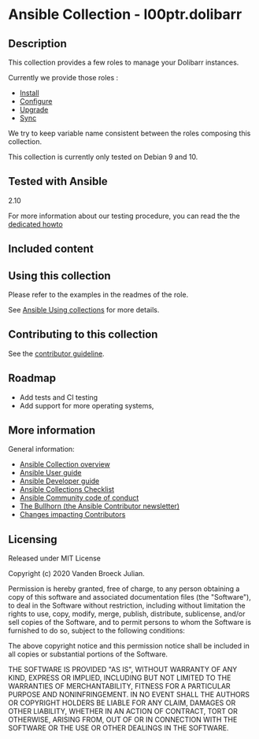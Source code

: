 # Ansible Collection - l00ptr.dolibarr

## Description
This collection provides a few roles to manage your Dolibarr instances.

Currently we provide those roles :
 - [Install](docs/role_install.md)
 - [Configure](docs/role_configure.md)
 - [Upgrade](docs/role_upgrade.md) 
 - [Sync](docs/role_sync.md)

We try to keep variable name consistent between the roles composing this collection.

This collection is currently only tested on Debian 9 and 10.

## Tested with Ansible

2.10

For more information about our testing procedure, you can read the the 
[dedicated howto](docs/testing.md)

## Included content
## Using this collection

Please refer to the examples in the readmes of the role.

See [Ansible Using collections](https://docs.ansible.com/ansible/latest/user_guide/collections_using.html) for more details.

## Contributing to this collection

See the [contributor guideline](CONTRIBUTING.md).

## Roadmap
- Add tests and CI testing
- Add support for more operating systems,

## More information

General information:

- [Ansible Collection overview](https://github.com/ansible-collections/overview)
- [Ansible User guide](https://docs.ansible.com/ansible/latest/user_guide/index.html)
- [Ansible Developer guide](https://docs.ansible.com/ansible/latest/dev_guide/index.html)
- [Ansible Collections Checklist](https://github.com/ansible-collections/overview/blob/master/collection_requirements.rst)
- [Ansible Community code of conduct](https://docs.ansible.com/ansible/latest/community/code_of_conduct.html)
- [The Bullhorn (the Ansible Contributor newsletter)](https://us19.campaign-archive.com/home/?u=56d874e027110e35dea0e03c1&id=d6635f5420)
- [Changes impacting Contributors](https://github.com/ansible-collections/overview/issues/45)

## Licensing
Released under MIT License

Copyright (c) 2020 Vanden Broeck Julian.


Permission is hereby granted, free of charge, to any person obtaining a copy of this software and associated documentation files (the "Software"),
to deal in the Software without restriction, including without limitation the rights to use, copy, modify, merge, publish, distribute, sublicense,
and/or sell copies of the Software, and to permit persons to whom the Software is furnished to do so, subject to the following conditions:

The above copyright notice and this permission notice shall be included in all copies or substantial portions of the Software.

THE SOFTWARE IS PROVIDED "AS IS", WITHOUT WARRANTY OF ANY KIND, EXPRESS OR IMPLIED, INCLUDING BUT NOT LIMITED TO THE WARRANTIES OF MERCHANTABILITY, 
FITNESS FOR A PARTICULAR PURPOSE AND NONINFRINGEMENT. IN NO EVENT SHALL THE AUTHORS OR COPYRIGHT HOLDERS BE LIABLE FOR ANY CLAIM, DAMAGES OR OTHER LIABILITY,
WHETHER IN AN ACTION OF CONTRACT, TORT OR OTHERWISE, ARISING FROM, OUT OF OR IN CONNECTION WITH THE SOFTWARE OR THE USE OR OTHER DEALINGS IN THE SOFTWARE.

